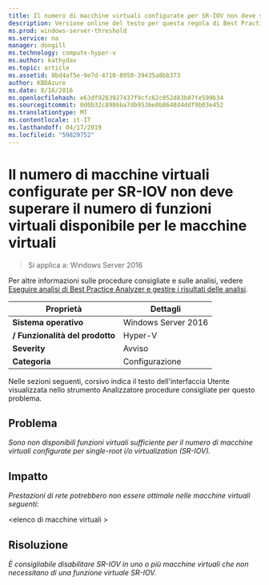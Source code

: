 ```yaml
---
title: Il numero di macchine virtuali configurate per SR-IOV non deve superare il numero di funzioni virtuali disponibile per le macchine virtuali
description: Versione online del testo per questa regola di Best Practices Analyzer.
ms.prod: windows-server-threshold
ms.service: na
manager: dongill
ms.technology: compute-hyper-v
ms.author: kathydav
ms.topic: article
ms.assetid: 8bd4af5e-9e7d-4710-8950-39435a8bb373
author: KBDAzure
ms.date: 8/16/2016
ms.openlocfilehash: e63df9283927437f9cfc62c052d83b07fe599b34
ms.sourcegitcommit: 0d0b32c8986ba7db9536e0b8648d4ddf9b03e452
ms.translationtype: MT
ms.contentlocale: it-IT
ms.lasthandoff: 04/17/2019
ms.locfileid: "59829752"
---
```

# <a name="the-number-of-running-virtual-machines-configured-for-sr-iov-should-not-exceed-the-number-of-virtual-functions-available-to-the-virtual-machines"></a>Il numero di macchine virtuali configurate per SR-IOV non deve superare il numero di funzioni virtuali disponibile per le macchine virtuali

>Si applica a: Windows Server 2016

Per altre informazioni sulle procedure consigliate e sulle analisi, vedere [Eseguire analisi di Best Practice Analyzer e gestire i risultati delle analisi](https://go.microsoft.com/fwlink/p/?LinkID=223177).  
  
|Proprietà|Dettagli|  
|-|-|  
|**Sistema operativo**|Windows Server 2016|  
|**/ Funzionalità del prodotto**|Hyper-V|  
|**Severity**|Avviso|  
|**Categoria**|Configurazione|  
  
Nelle sezioni seguenti, corsivo indica il testo dell'interfaccia Utente visualizzata nello strumento Analizzatore procedure consigliate per questo problema.  
  
## <a name="issue"></a>Problema  
*Sono non disponibili funzioni virtuali sufficiente per il numero di macchine virtuali configurate per single-root i/o virtualization (SR-IOV).*  
  
## <a name="impact"></a>Impatto  
*Prestazioni di rete potrebbero non essere ottimale nelle macchine virtuali seguenti:*  
   
\<elenco di macchine virtuali >  
  
## <a name="resolution"></a>Risoluzione  
*È consigliabile disabilitare SR-IOV in uno o più macchine virtuali che non necessitano di una funzione virtuale SR-IOV.*  
  


